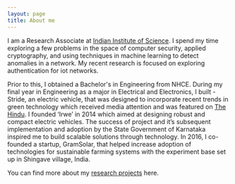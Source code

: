 ```yaml
---
layout: page
title: About me
---
```


I am a Research Associate at [Indian Institute of Science](http://www.iisc.ac.in/). I spend my time  exploring a few problems in the space of computer security, applied cryptography, and using techniques in machine learning to detect anomalies in a network. My recent research is focused on exploring authentication for iot networks. 

Prior to this, I obtained a Bachelor's in Engineering from NHCE. During my final year in Engineering as a major in Electrical and Electronics, I built - Stride, an electric vehicle, that was designed to incorporate recent trends in green technology which  received media attention and was featured on [The Hindu](http://www.thehindu.com/todays-paper/tp-miscellaneous/tp-others/ep-campus/article6140253.ece). I founded  ‘Irwe’ in 2014 which aimed at designing robust and compact electric vehicles. The success of project and it’s subsequent implementation and adoption by the State Government of Karnataka inspired me to build scalable solutions through technology. In 2016, I co-founded a startup, GramSolar, that  helped increase adoption of technologies for sustainable farming systems with the experiment base set up in Shingave village, India. 

You can find more about my [research projects](https://sunithan29.github.io/hyde/projects/) here. 




